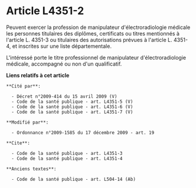 # Article L4351-2

Peuvent exercer la profession de manipulateur d'électroradiologie médicale les personnes titulaires des diplômes, certificats
ou titres mentionnés à l'article L. 4351-3 ou titulaires des autorisations prévues à l'article L. 4351-4, et inscrites sur
une liste départementale. 

L'intéressé porte le titre professionnel de manipulateur d'électroradiologie médicale, accompagné ou non d'un qualificatif.

**Liens relatifs à cet article**

	**Cité par**:

	  - Décret n°2009-414 du 15 avril 2009 (V)
	  - Code de la santé publique - art. L4351-5 (V)
	  - Code de la santé publique - art. L4351-6 (V)
	  - Code de la santé publique - art. L4351-7 (V)

	**Modifié par**:

	  - Ordonnance n°2009-1585 du 17 décembre 2009 - art. 19

	**Cite**:

	  - Code de la santé publique - art. L4351-3
	  - Code de la santé publique - art. L4351-4

	**Anciens textes**:

	  - Code de la santé publique - art. L504-14 (Ab)
